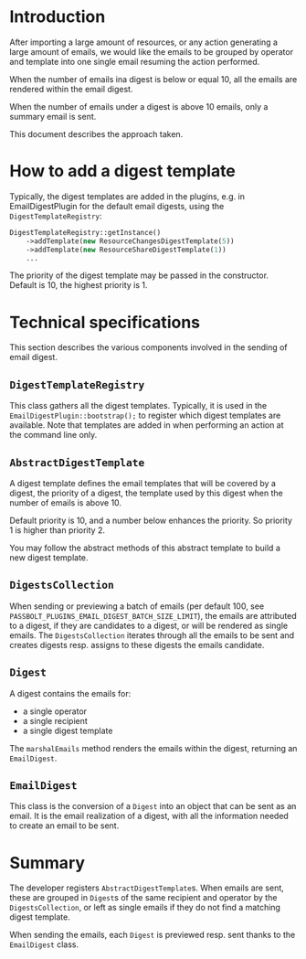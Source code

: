 # Introduction
After importing a large amount of resources, or any action generating a large amount of emails,
we would like the emails to be grouped by operator and template into one single email resuming
the action performed.

When the number of emails ina digest is below or equal 10, all the emails are rendered
within the email digest.

When the number of emails under a digest is above 10 emails, only a summary email is sent.

This document describes the approach taken.

# How to add a digest template

Typically, the digest templates are added in the plugins, e.g. in EmailDigestPlugin for the default email digests,
using the `DigestTemplateRegistry`:

```php
DigestTemplateRegistry::getInstance()
    ->addTemplate(new ResourceChangesDigestTemplate(5))
    ->addTemplate(new ResourceShareDigestTemplate(1))
    ...
```
The priority of the digest template may be passed in the constructor. Default is 10, the highest priority is 1.



# Technical specifications

This section describes the various components involved in the sending of email digest.

## `DigestTemplateRegistry`

This class gathers all the digest templates. Typically, it is used in the `EmailDigestPlugin::bootstrap();`
to register which digest templates are available. Note that templates are added in when performing an action
at the command line only.

## `AbstractDigestTemplate`

A digest template defines the email templates that will be covered by a digest, the priority
of a digest, the template used by this digest when the number of emails is above 10.

Default priority is 10, and a number below enhances the priority. So priority 1 is higher than priority 2.

You may follow the abstract methods of this abstract template to build a new digest template.

## `DigestsCollection`

When sending or previewing a batch of emails (per default 100, see `PASSBOLT_PLUGINS_EMAIL_DIGEST_BATCH_SIZE_LIMIT`),
the emails are attributed to a digest, if they are candidates to a digest, or will be
rendered as single emails. The `DigestsCollection` iterates through all the emails
to be sent and creates digests resp. assigns to these digests the emails candidate.

## `Digest`
A digest contains the emails for:
- a single operator
- a single recipient
- a single digest template

The `marshalEmails` method renders the emails within the digest, returning an `EmailDigest`.

## `EmailDigest`
This class is the conversion of a `Digest` into an object that can be sent as an email. It is the email realization
of a digest, with all the information needed to create an email to be sent.

# Summary
The developer registers `AbstractDigestTemplate`s. When emails are sent, these are grouped in `Digest`s of the same
recipient and operator by the `DigestsCollection`, or left as single emails if they do not find a matching digest template.

When sending the emails, each `Digest` is previewed resp. sent thanks to the `EmailDigest` class.


